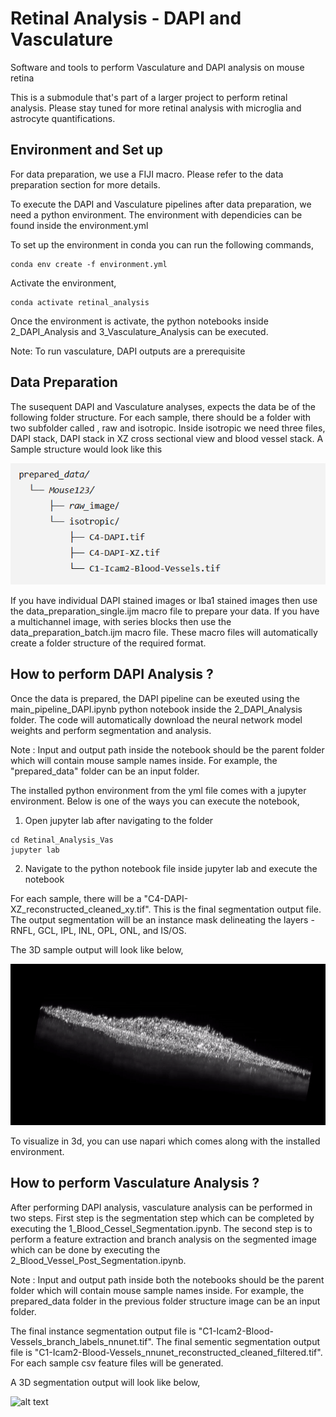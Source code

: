 # Retinal Analysis -  DAPI and Vasculature
Software and tools to perform Vasculature and DAPI analysis on mouse retina

This is a submodule that's part of a larger project to perform retinal analysis. Please stay tuned for more retinal analysis with microglia and astrocyte quantifications.


## Environment and Set up

For data preparation, we use a FIJI macro. Please refer to the data preparation section for more details.

To execute the DAPI and Vasculature pipelines after data preparation, we need a python environment. The environment with dependicies can be found inside the environment.yml 

To set up the environment in conda you can run the following commands,

```
conda env create -f environment.yml
```

Activate the environment,
```
conda activate retinal_analysis
```
Once the environment is activate, the python notebooks inside 2_DAPI_Analysis and 3_Vasculature_Analysis can be executed. 

Note: To run vasculature, DAPI outputs are a prerequisite


## Data Preparation

The susequent DAPI and Vasculature analyses, expects the data be of the following folder structure. For each sample, there should be a folder with two subfolder called , raw and isotropic. Inside isotropic we need three files, DAPI stack, DAPI stack in XZ cross sectional view and blood vessel stack. A Sample structure would look like this 


![alt text](sample_output/image.png)


If you have individual DAPI stained images or Iba1 stained images then use the  data_preparation_single.ijm macro file to prepare your data. If you have a multichannel image, with series blocks then use the data_preparation_batch.ijm macro file. These macro files will automatically create a folder structure of the required format.


## How to perform DAPI Analysis ?

Once the data is prepared, the DAPI pipeline can be exeuted using the main_pipeline_DAPI.ipynb python notebook inside the 2_DAPI_Analysis folder. The code will automatically download the neural network model weights and perform segmentation and analysis. 

Note : Input and output path inside the notebook should be the parent folder which will contain mouse sample names inside. For example, the "prepared_data" folder can be an input folder.

The installed python environment from the yml file comes with a jupyter environment. Below is one of the ways you can execute the notebook,

1. Open jupyter lab after navigating to the folder

```
cd Retinal_Analysis_Vas
jupyter lab
```

2. Navigate to the python notebook file inside jupyter lab and execute the notebook

For each sample, there will be a "C4-DAPI-XZ_reconstructed_cleaned_xy.tif". This is the final segmentation output file. The output segmentation will be an instance mask delineating the layers - RNFL, GCL, IPL, INL, OPL, ONL, and IS/OS.  

The 3D sample output will look like below,

![alt text](sample_output/sickle_DAPI_layers.gif)





To visualize in 3d, you can use napari which comes along with the installed environment.

## How to perform Vasculature Analysis ?

After performing DAPI analysis, vasculature analysis can be performed in two steps. First step is the segmentation step which can be completed by executing the 1_Blood_Cessel_Segmentation.ipynb.  The second step is to perform a feature extraction and branch analysis on the segmented image which can be done by executing the 2_Blood_Vessel_Post_Segmentation.ipynb.

Note : Input and output path inside both the notebooks should be the parent folder which will contain mouse sample names inside. For example, the prepared_data folder in the previous folder structure image can be an input folder.

The final instance segmentation output file is "C1-Icam2-Blood-Vessels_branch_labels_nnunet.tif". The final sementic segmentation output file is "C1-Icam2-Blood-Vessels_nnunet_reconstructed_cleaned_filtered.tif". For each sample csv feature files will be generated. 

A 3D segmentation output will look like below,

![alt text](sample_output/sickle_bv.gif)

